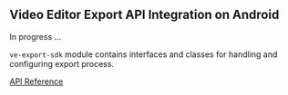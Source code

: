 ## Video Editor Export API Integration on Android

In progress ...

```ve-export-sdk``` module contains interfaces and classes for handling and configuring export process.

[API Reference](index.md)